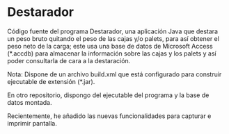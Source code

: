 # Destarador 

Código fuente del programa Destarador, una aplicación Java que destara un peso bruto quitando el peso de las cajas y/o palets, para así obtener el peso neto de la carga; este usa una base de datos de Microsoft Access (*.accdb) para almacenar la información sobre las cajas y los palets y así poder consultarla de cara a la destaración.

Nota: Dispone de un archivo build.xml que está configurado para construir ejecutable de extensión (*.jar).

En otro repositorio, dispongo del ejecutable del programa y la base de datos montada.

Recientemente, he añadido las nuevas funcionalidades para capturar e imprimir pantalla.

